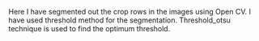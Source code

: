 Here I have segmented out the crop rows in the images using Open CV. I have used threshold method for the segmentation. Threshold_otsu technique is used to find the optimum threshold. 
